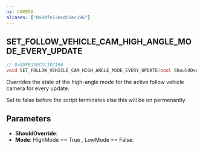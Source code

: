 ```yaml
---
ns: CAMERA
aliases: ["0x9dfe13ecdc1ec196"]
---
```

## SET_FOLLOW_VEHICLE_CAM_HIGH_ANGLE_MODE_EVERY_UPDATE

```c
// 0x9DFE13ECDC1EC196
void SET_FOLLOW_VEHICLE_CAM_HIGH_ANGLE_MODE_EVERY_UPDATE(bool ShouldOverride, bool Mode);
```

Overrides the state of the high-angle mode for the active follow vehicle camera for every update.

Set to false before the script terminates else this will be on permenantly.


## Parameters
* **ShouldOverride**: 
* **Mode**: HighMode == True , LowMode == False.
